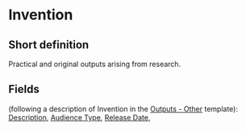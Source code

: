 # Invention
## Short definition
Practical and original outputs arising from research.
## Fields
(following a description of Invention in the [Outputs - Other](../Templates/Outputs%20-%20Other.md) template):
[Description](../Object-Fields/Invention/Description.md),
[Audience Type](../Object-Fields/Invention/Audience%20Type.md),
[Release Date](../Object-Fields/Invention/Release%20Date.md),
